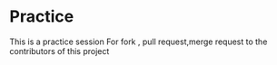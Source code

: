 # Practice
This is a practice session
For fork , pull request,merge request to the contributors of this project
